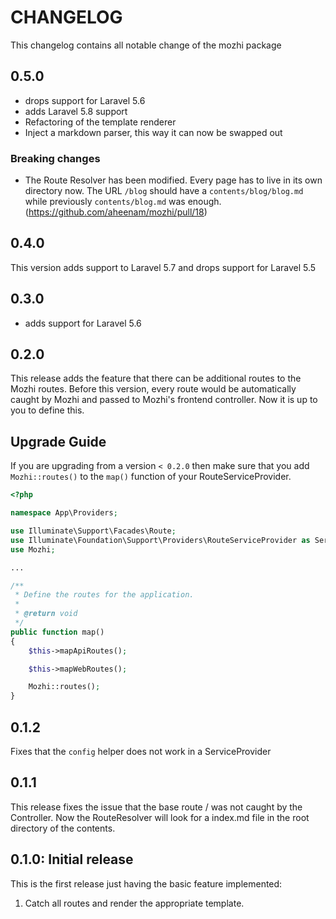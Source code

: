 CHANGELOG
===

This changelog contains all notable change of the mozhi package

0.5.0
---
- drops support for Laravel 5.6
- adds Laravel 5.8 support
- Refactoring of the template renderer
- Inject a markdown parser, this way it can now be swapped out

### Breaking changes

- The Route Resolver has been modified. Every page has to live in its own directory now. The URL `/blog` should have a `contents/blog/blog.md` while previously `contents/blog.md` was enough. (https://github.com/aheenam/mozhi/pull/18)

0.4.0
---

This version adds support to Laravel 5.7 and drops support for Laravel 5.5

0.3.0
---
- adds support for Laravel 5.6

0.2.0
---

This release adds the feature that there can be additional routes to the Mozhi routes. Before this version, every route would be automatically caught by Mozhi and passed to Mozhi's frontend controller. Now it is up to you to define this.

Upgrade Guide
---

If you are upgrading from a version `< 0.2.0` then make sure that you add `Mozhi::routes()` to the `map()` function of your RouteServiceProvider.

```php
<?php

namespace App\Providers;

use Illuminate\Support\Facades\Route;
use Illuminate\Foundation\Support\Providers\RouteServiceProvider as ServiceProvider;
use Mozhi;

...

/**
 * Define the routes for the application.
 *
 * @return void
 */
public function map()
{
    $this->mapApiRoutes();

    $this->mapWebRoutes();

    Mozhi::routes();
}
```

0.1.2
---
Fixes that the `config` helper does not work in a ServiceProvider

0.1.1
---
This release fixes the issue that the base route / was not caught by the Controller. Now the RouteResolver will look for a index.md file in the root directory of the contents.

0.1.0: Initial release
---

This is the first release just having the basic feature implemented:

1. Catch all routes and render the appropriate template.